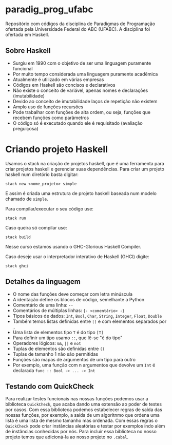 # paradig_prog_ufabc
Repositório com códigos da disciplina de Paradigmas de Programação ofertada pela Universidade Federal do ABC (UFABC). A disciplina foi ofertada em Haskell.

## Sobre Haskell

* Surgiu em 1990 com o objetivo de ser uma linguagem puramente funcional
* Por muito tempo considerada uma linguagem puramente acadêmica
* Atualmente é utilizado em várias empresas
* Códigos em Haskell são concisos e declarativos
* Não existe o conceito de variável, apenas nomes e declarações (imutabilidade)
* Devido ao conceito de imutabilidade laços de repetição não existem
* Amplo uso de funções recursões
* Pode trabalhar com funções de alta ordem, ou seja, funções que recebem funções como parâmetros
* O código só é executado quando ele é requisitado (avaliação preguiçosa)

# Criando projeto Haskell

Usamos o stack na criação de projetos haskell, que é uma ferramenta para criar projetos haskell e gerenciar suas dependências. Para criar um projeto haskell num diretório basta digitar:

`stack new <nome_projeto> simple`

E assim é criada uma estrutura de projeto haskell baseada num modelo chamado de `simple`.

Para compilar/executar o seu código use:

`stack run`

Caso queira só compilar use:

`stack build`

Nesse curso estamos usando o GHC-Glorious Haskell Compiler.

Caso deseje usar o interpretador interativo de Haskell (GHCI) digite:

`stack ghci`

## Detalhes da linguagem

* O nome das funções deve começar com letra minúscula
* A identação define os blocos de código, semelhante a Python
* Comentário de uma linha: `--`
* Comentários de múltiplas linhas: `{- <comentário> -}`
* Tipos básicos de dados: `Int`, `Bool`, `Char`, `String`, `Integer`, `Float`, `Double`
* Também temos listas definidas entre `[]` e com elementos separados por `,`
* Uma lista de elementos tipo `T` é do tipo `[T]`
* Para definir um tipo usamo `::`, que lê-se "é do tipo"
* Operadores lógicos: `&&`, `||` e `not`
* Tuplas de elementos são definidas entre `()`
* Tuplas de tamanho 1 não são permitidas
* Funções são mapas de argumentos de um tipo para outro
* Por exemplo, uma função com n argumentos que devolve um `Int` é declarada `func :: Bool -> ... -> Int`

## Testando com QuickCheck

Para realizar testes funcionais nas nossas funções podemos usar a biblioteca `QuickCheck`, que acaba dando uma extensão ao poder de testes por casos. Com essa biblioteca podemos estabelecer regras de saída das nossas funções, por exemplo, a saída de um algoritnmo que ordena uma lista é uma lista de mesmo tamanho mas ordenada. Com essas regras o `QuickCheck` pode criar instâncias aleatórias e testar por exemplos indo além de instâncias conhecidas por nós. Para incluir essa biblioteca no nosso projeto temos que adicioná-la ao nosso projeto no `.cabal`.